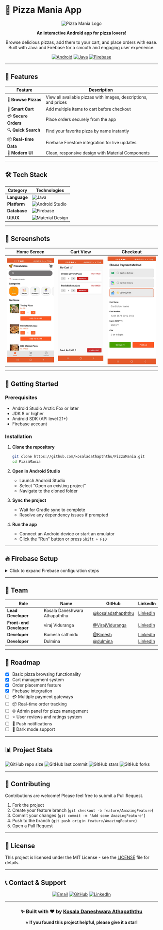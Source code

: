 # 🍕 Pizza Mania App

<div align="center">

![Pizza Mania Logo](https://img.shields.io/badge/Pizza-Mania-FF6B35?style=for-the-badge&logo=android&logoColor=white)

**An interactive Android app for pizza lovers!** 

Browse delicious pizzas, add them to your cart, and place orders with ease. Built with Java and Firebase for a smooth and engaging user experience.

[![Android](https://img.shields.io/badge/Android-3DDC84?style=for-the-badge&logo=android&logoColor=white)](https://developer.android.com/)
[![Java](https://img.shields.io/badge/Java-ED8B00?style=for-the-badge&logo=java&logoColor=white)](https://www.java.com/)
[![Firebase](https://img.shields.io/badge/Firebase-FFCA28?style=for-the-badge&logo=firebase&logoColor=black)](https://firebase.google.com/)

</div>

---

## 📌 Features

| Feature | Description |
|---------|-------------|
| 🍕 **Browse Pizzas** | View all available pizzas with images, descriptions, and prices |
| 🛒 **Smart Cart** | Add multiple items to cart before checkout |
| 💳 **Secure Orders** | Place orders securely from the app |
| 🔍 **Quick Search** | Find your favorite pizza by name instantly |
| 📦 **Real-time Data** | Firebase Firestore integration for live updates |
| 📱 **Modern UI** | Clean, responsive design with Material Components |

---

## 🛠 Tech Stack

<div align="center">

| Category | Technologies |
|----------|-------------|
| **Language** | ![Java](https://img.shields.io/badge/Java-ED8B00?style=flat-square&logo=java&logoColor=white) |
| **Platform** | ![Android Studio](https://img.shields.io/badge/Android_Studio-3DDC84?style=flat-square&logo=android-studio&logoColor=white) |
| **Database** | ![Firebase](https://img.shields.io/badge/Firebase_Firestore-FFCA28?style=flat-square&logo=firebase&logoColor=black) |
| **UI/UX** | ![Material Design](https://img.shields.io/badge/Material_Design-757575?style=flat-square&logo=material-design&logoColor=white) |

</div>

---

## 🎨 Screenshots

<div align="center">

| Home Screen | Cart View | Checkout |
|:-----------:|:---------:|:--------:|
| <img src="screenshots/WhatsApp Image 2025-09-16 at 13.18.29_5f0fe644.jpg" width="200" alt="Home Screen"/> | <img src="screenshots/WhatsApp Image 2025-09-16 at 13.09.52_335d8022.jpg" width="200" alt="Cart View"/> | <img src="screenshots/WhatsApp Image 2025-09-16 at 13.09.51_82a9fe64.jpg" width="200" alt="Checkout"/> |



</div>

---

## 🚀 Getting Started

### Prerequisites
- Android Studio Arctic Fox or later
- JDK 8 or higher
- Android SDK (API level 21+)
- Firebase account

### Installation

1. **Clone the repository**
   ```bash
   git clone https://github.com/kosaladathapththu/PizzaMania.git
   cd PizzaMania
   ```

2. **Open in Android Studio**
   - Launch Android Studio
   - Select "Open an existing project"
   - Navigate to the cloned folder

3. **Sync the project**
   - Wait for Gradle sync to complete
   - Resolve any dependency issues if prompted

4. **Run the app**
   - Connect an Android device or start an emulator
   - Click the "Run" button or press `Shift + F10`

---

## 🔥 Firebase Setup

<details>
<summary>Click to expand Firebase configuration steps</summary>

### Step 1: Create Firebase Project
1. Go to [Firebase Console](https://console.firebase.google.com/)
2. Click "Create a project"
3. Follow the setup wizard

### Step 2: Add Android App
1. Click "Add app" and select Android
2. Enter your package name: `com.yourpackage.pizzamania`
3. Download `google-services.json`

### Step 3: Configure Project
1. Place `google-services.json` in the `app/` directory
2. Enable Firestore Database
3. Set up Authentication (if required)

### Step 4: Database Structure
```json
{
  "pizzas": {
    "pizza_id": {
      "name": "Margherita",
      "price": 12.99,
      "description": "Fresh tomatoes, mozzarella, basil",
      "image_url": "https://..."
    }
  }
}
```

</details>

---

## 👥 Team

<div align="center">

| Role | Name | GitHub | LinkedIn |
|------|------|--------|----------|
| **Lead Developer** | Kosala Daneshwara Athapaththu | [@kosaladathapththu](https://github.com/kosaladathapththu) | [LinkedIn](https://www.linkedin.com/in/kosala-d-athapaththu-a453b9248/) |
| **Front-end Developer** | viraj Viduranga | [@VirajViduranga](https://github.com/virajViduranga) | [LinkedIn](https://www.linkedin.com/in/viraj-viduranga-9b5086344/) |
| **Developer** | Bumesh sathnidu | [@Bimesh](https://github.com/bimesh637) | [LinkedIn](https://www.linkedin.com/in/bimesh-sathnidu-1442b0303/) |
| **Developer** | Dulmina | [@dulmina](https://github.com/) | [LinkedIn](https://www.linkedin.com/in/dulmina-kulasekara-14042a24a/) |

</div>

---

## 🎯 Roadmap

- [x] Basic pizza browsing functionality
- [x] Cart management system
- [x] Order placement feature
- [x] Firebase integration
- [ ] 💳 Multiple payment gateways
- [ ] 📦 Real-time order tracking
- [ ] 🌐 Admin panel for pizza management
- [ ] ⭐ User reviews and ratings system
- [ ] 🔔 Push notifications
- [ ] 🎨 Dark mode support

---

## 📊 Project Stats

![GitHub repo size](https://img.shields.io/github/repo-size/kosaladathapththu/PizzaMania?style=flat-square)
![GitHub last commit](https://img.shields.io/github/last-commit/kosaladathapththu/PizzaMania?style=flat-square)
![GitHub stars](https://img.shields.io/github/stars/kosaladathapththu/PizzaMania?style=flat-square)
![GitHub forks](https://img.shields.io/github/forks/kosaladathapththu/PizzaMania?style=flat-square)

---

## 🤝 Contributing

Contributions are welcome! Please feel free to submit a Pull Request.

1. Fork the project
2. Create your feature branch (`git checkout -b feature/AmazingFeature`)
3. Commit your changes (`git commit -m 'Add some AmazingFeature'`)
4. Push to the branch (`git push origin feature/AmazingFeature`)
5. Open a Pull Request

---

## 📄 License

This project is licensed under the MIT License - see the [LICENSE](LICENSE) file for details.

---

## 📞 Contact & Support

<div align="center">

[![Email](https://img.shields.io/badge/Email-kosalaathapaththu1234@gmail.com-D14836?style=for-the-badge&logo=gmail&logoColor=white)](mailto:kosalaathapaththu1234@gmail.com)
[![GitHub](https://img.shields.io/badge/GitHub-kosaladathapththu-181717?style=for-the-badge&logo=github&logoColor=white)](https://github.com/kosaladathapththu)
[![LinkedIn](https://img.shields.io/badge/LinkedIn-Kosala%20Athapaththu-0077B5?style=for-the-badge&logo=linkedin&logoColor=white)](https://www.linkedin.com/in/kosala-d-athapaththu-a453b9248/)

</div>

---

<div align="center">

### ✨ Built with ❤️ by [Kosala Daneshwara Athapaththu](https://github.com/kosaladathapththu)

**⭐ If you found this project helpful, please give it a star!**

</div>
